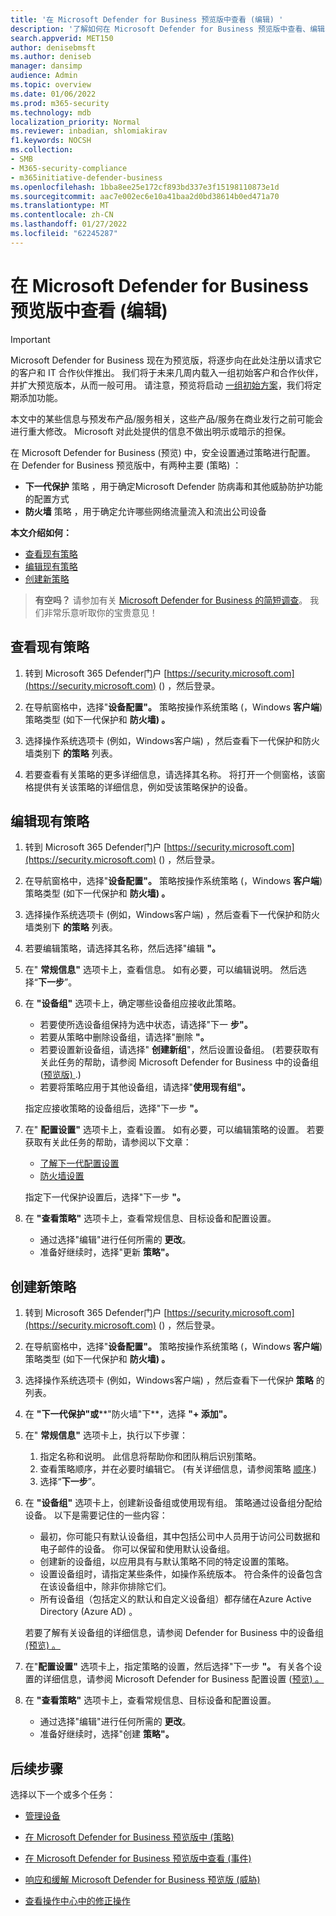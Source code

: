 ```yaml
---
title: '在 Microsoft Defender for Business 预览版中查看 (编辑) '
description: '了解如何在 Microsoft Defender for Business 预览版中查看、编辑、创建和删除下一代 (策略) '
search.appverid: MET150
author: denisebmsft
ms.author: deniseb
manager: dansimp
audience: Admin
ms.topic: overview
ms.date: 01/06/2022
ms.prod: m365-security
ms.technology: mdb
localization_priority: Normal
ms.reviewer: inbadian, shlomiakirav
f1.keywords: NOCSH
ms.collection:
- SMB
- M365-security-compliance
- m365initiative-defender-business
ms.openlocfilehash: 1bba8ee25e172cf893bd337e3f15198110873e1d
ms.sourcegitcommit: aac7e002ec6e10a41baa2d0bd38614b0ed471a70
ms.translationtype: MT
ms.contentlocale: zh-CN
ms.lasthandoff: 01/27/2022
ms.locfileid: "62245287"
---
```

# <a name="view-or-edit-policies-in-microsoft-defender-for-business-preview"></a>在 Microsoft Defender for Business 预览版中查看 (编辑) 

> [!IMPORTANT]
> Microsoft Defender for Business 现在为预览版，将逐步向在此处注册以请求[](https://aka.ms/mdb-preview)它的客户和 IT 合作伙伴推出。 我们将于未来几周内载入一组初始客户和合作伙伴，并扩大预览版本，从而一般可用。 请注意，预览将启动 [一组初始方案](mdb-tutorials.md#try-these-preview-scenarios)，我们将定期添加功能。
> 
> 本文中的某些信息与预发布产品/服务相关，这些产品/服务在商业发行之前可能会进行重大修改。 Microsoft 对此处提供的信息不做出明示或暗示的担保。 

在 Microsoft Defender for Business (预览) 中，安全设置通过策略进行配置。 在 Defender for Business 预览版中，有两种主要 (策略) ：

- **下一代保护** 策略 ，用于确定Microsoft Defender 防病毒和其他威胁防护功能的配置方式
- **防火墙** 策略 ，用于确定允许哪些网络流量流入和流出公司设备

**本文介绍如何：**

- [查看现有策略](#view-your-existing-policies)
- [编辑现有策略](#edit-an-existing-policy)
- [创建新策略](#create-a-new-policy)

>
> **有空吗？**
> 请参加有关 <a href="https://microsoft.qualtrics.com/jfe/form/SV_0JPjTPHGEWTQr4y" target="_blank">Microsoft Defender for Business 的简短调查</a>。 我们非常乐意听取你的宝贵意见！
>

## <a name="view-your-existing-policies"></a>查看现有策略

1. 转到 Microsoft 365 Defender门户 [https://security.microsoft.com](https://security.microsoft.com) () ，然后登录。 

2. 在导航窗格中，选择"**设备配置"。** 策略按操作系统策略 (，Windows **客户端**) 策略类型 (如下一代保护和 **防火墙) 。**  

3. 选择操作系统选项卡 (例如，Windows客户端) ，然后查看下一代保护和防火墙类别下 **的策略** 列表。  

4. 若要查看有关策略的更多详细信息，请选择其名称。 将打开一个侧窗格，该窗格提供有关该策略的详细信息，例如受该策略保护的设备。

## <a name="edit-an-existing-policy"></a>编辑现有策略

1. 转到 Microsoft 365 Defender门户 [https://security.microsoft.com](https://security.microsoft.com) () ，然后登录。 

2. 在导航窗格中，选择"**设备配置"。** 策略按操作系统策略 (，Windows **客户端**) 策略类型 (如下一代保护和 **防火墙) 。**  

3. 选择操作系统选项卡 (例如，Windows客户端) ，然后查看下一代保护和防火墙类别下 **的策略** 列表。  

4. 若要编辑策略，请选择其名称，然后选择"编辑 **"。**

5. 在" **常规信息"** 选项卡上，查看信息。 如有必要，可以编辑说明。 然后选择“**下一步**”。

6. 在 **"设备组"** 选项卡上，确定哪些设备组应接收此策略。  

   - 若要使所选设备组保持为选中状态，请选择"下一 **步"。**
   - 若要从策略中删除设备组，请选择"删除 **"。**
   - 若要设置新设备组，请选择" **创建新组**"，然后设置设备组。  (若要获取有关此任务的帮助，请参阅 Microsoft Defender for Business 中的设备组 ([预览版) ](mdb-create-edit-device-groups.md).) 
   - 若要将策略应用于其他设备组，请选择"**使用现有组"。**

   指定应接收策略的设备组后，选择"下一步 **"。**

7. 在" **配置设置"** 选项卡上，查看设置。 如有必要，可以编辑策略的设置。 若要获取有关此任务的帮助，请参阅以下文章： 

   - [了解下一代配置设置](mdb-next-gen-configuration-settings.md)   
   - [防火墙设置](mdb-firewall.md)

   指定下一代保护设置后，选择"下一步 **"。**

8. 在 **"查看策略"** 选项卡上，查看常规信息、目标设备和配置设置。 

   - 通过选择"编辑"进行任何所需的 **更改**。
   - 准备好继续时，选择"更新 **策略"。**

## <a name="create-a-new-policy"></a>创建新策略

1. 转到 Microsoft 365 Defender门户 [https://security.microsoft.com](https://security.microsoft.com) () ，然后登录。 

2. 在导航窗格中，选择"**设备配置"。** 策略按操作系统策略 (，Windows **客户端**) 策略类型 (如下一代保护和 **防火墙) 。**  

3. 选择操作系统选项卡 (例如，Windows客户端) ，然后查看下一代保护 **策略** 的列表。 

4. 在 **"下一代保护"或****"防火墙"下**，选择 **"+ 添加"。**

5. 在" **常规信息"** 选项卡上，执行以下步骤：

   1. 指定名称和说明。 此信息将帮助你和团队稍后识别策略。
   2. 查看策略顺序，并在必要时编辑它。  (有关详细信息，请参阅策略 [顺序](mdb-policy-order.md).) 
   3. 选择“**下一步**”。 

7. 在 **"设备组"** 选项卡上，创建新设备组或使用现有组。 策略通过设备组分配给设备。 以下是需要记住的一些内容：

   - 最初，你可能只有默认设备组，其中包括公司中人员用于访问公司数据和电子邮件的设备。 你可以保留和使用默认设备组。
   - 创建新的设备组，以应用具有与默认策略不同的特定设置的策略。 
   - 设置设备组时，请指定某些条件，如操作系统版本。 符合条件的设备包含在该设备组中，除非你排除它们。 
   - 所有设备组（包括定义的默认和自定义设备组）都存储在Azure Active Directory (Azure AD) 。

   若要了解有关设备组的详细信息，请参阅 Defender for Business 中的设备组[ (预览) 。 ](mdb-create-edit-device-groups.md)

8. 在"**配置设置"** 选项卡上，指定策略的设置，然后选择"下一步 **"。** 有关各个设置的详细信息，请参阅 Microsoft Defender for Business 配置设置 ([预览) 。 ](mdb-next-gen-configuration-settings.md)

9. 在 **"查看策略"** 选项卡上，查看常规信息、目标设备和配置设置。 

   - 通过选择"编辑"进行任何所需的 **更改**。
   - 准备好继续时，选择"创建 **策略"。**


## <a name="next-steps"></a>后续步骤

选择以下一个或多个任务：

- [管理设备](mdb-manage-devices.md)

- [在 Microsoft Defender for Business 预览版中 (策略) ](mdb-create-new-policy.md)

- [在 Microsoft Defender for Business 预览版中查看 (事件) ](mdb-view-manage-incidents.md)

- [响应和缓解 Microsoft Defender for Business 预览版 (威胁) ](mdb-respond-mitigate-threats.md)

- [查看操作中心中的修正操作](mdb-review-remediation-actions.md)
